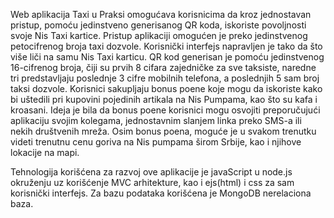 Web aplikacija Taxi u Praksi omogućava korisnicima da kroz jednostavan pristup, pomoću jedinstveno generisanog QR koda, iskoriste povoljnosti svoje Nis Taxi kartice. Pristup aplikaciji omogućen je preko jedinstvenog petocifrenog broja taxi dozvole. Korisnički interfejs napravljen je tako da što više liči na samu Nis Taxi karticu. QR kod generisan je pomoću jedinstvenog 16-cifrenog broja, čiji su prvih 8 cifara zajedničke za sve taksiste, naredne tri predstavljaju poslednje 3 cifre mobilnih telefona, a poslednjih 5 sam broj taksi dozvole. Korisnici sakupljaju bonus poene koje mogu da iskoriste kako bi uštedili pri kupovini pojedinih artikala na Nis Pumpama, kao što su kafa i kroasani. Ideja je bila da bonus poene korisnici mogu osvojiti preporučujući aplikaciju svojim kolegama, jednostavnim slanjem linka preko SMS-a ili nekih društvenih mreža. Osim bonus poena, moguće je u svakom trenutku videti trenutnu cenu goriva na Nis pumpama širom Srbije, kao i njihove lokacije na mapi.

Tehnologija korišćena za razvoj ove aplikacije je javaScript u node.js okruženju uz korišćenje MVC arhitekture, kao i ejs(html) i css za sam korisnički interfejs. Za bazu podataka korišćena je MongoDB nerelaciona baza.
